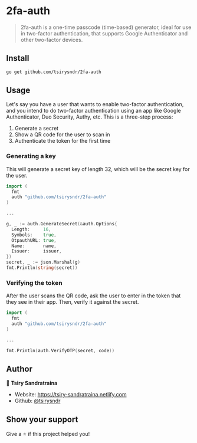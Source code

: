 <h1>2fa-auth</h1>
<p>
</p>

> 2fa-auth is a one-time passcode (time-based) generator, ideal for use in two-factor authentication, that supports Google Authenticator and other two-factor devices.

## Install

```sh
go get github.com/tsirysndr/2fa-auth
```

## Usage

Let's say you have a user that wants to enable two-factor authentication, and you intend to do two-factor authentication using an app like Google Authenticator, Duo Security, Authy, etc. This is a three-step process:

1. Generate a secret
2. Show a QR code for the user to scan in
3. Authenticate the token for the first time

### Generating a key

This will generate a secret key of length 32, which will be the secret key for the user.

```go
import (
  fmt
  auth "github.com/tsirysndr/2fa-auth"
)

...

g, _ := auth.GenerateSecret(&auth.Options{
  Length:     16,
  Symbols:    true,
  OtpauthURL: true,
  Name:       name,
  Issuer:     issuer,
})
secret, _ := json.Marshal(g)
fmt.Println(string(secret))
```

### Verifying the token

After the user scans the QR code, ask the user to enter in the token that they see in their app. Then, verify it against the secret.

```go
import (
  fmt
  auth "github.com/tsirysndr/2fa-auth"
)

...

fmt.Println(auth.VerifyOTP(secret, code))
```

## Author

👤 **Tsiry Sandratraina**

* Website: https://tsiry-sandratraina.netlify.com
* Github: [@tsirysndr](https://github.com/tsirysndr)

## Show your support

Give a ⭐️ if this project helped you!